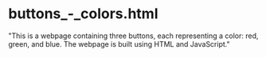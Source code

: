 # buttons_-_colors.html
"This is a webpage containing three buttons, each representing a color: red, green, and blue. The webpage is built using HTML and JavaScript."
